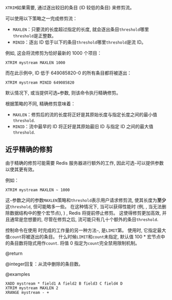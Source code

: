 `XTRIM`如果需要, 通过逐出较旧的条目 (ID 较低的条目) 来修剪流。

可以使用以下策略之一完成修剪流：

*   `MAXLEN`：只要流的长度超过指定的长度, 就会逐出条目`threshold`哪里`threshold`是正整数。
*   `MINID`：逐出 ID 低于以下的条目`threshold`哪里`threshold`是流 ID。

例如, 这会将流修剪为恰好最新的 1000 个项目：

    XTRIM mystream MAXLEN 1000

而在此示例中, ID 低于 649085820-0 的所有条目都将被逐出：

    XTRIM mystream MINID 649085820

默认情况下, 或当提供可选`=`参数, 则该命令执行精确修剪。

根据策略的不同, 精确修剪意味着：

*   `MAXLEN`：修剪后的流的长度将正好是其原始长度与指定长度之间的最小值`threshold`.
*   `MINID`：流中最早的 ID 将正好是其原始最旧 ID 与指定 ID 之间的最大值`threshold`.

## 近乎精确的修剪

由于精确的修剪可能需要 Redis 服务器进行额外的工作, 因此可选`~`可以提供参数以使其更有效。

例如：

    XTRIM mystream MAXLEN ~ 1000

这`~`参数之间的参数`MAXLEN`策略和`threshold`表示用户请求修剪流, 使其长度为**至少**这`threshold`, 但可能略多一些。
在这种情况下, 当可以获得性能时 (例, , 当无法删除数据结构中的整个宏节点), ) , Redis 将提前停止修剪。
这使得修剪更加高效, 并且通常是您想要的, 尽管在修剪之后, 流可能只有几十个额外的条目`threshold`.

控制命令在使用 时完成的工作量的另一种方法`~`, 是`LIMIT`第。
使用时, 它指定最大值`count`将被逐出的条目。
什么时候`LIMIT`和`count`未指定, 默认值 100 \* 宏节点中的条目数将隐式用作`count`.
将值 0 指定为`count`完全禁用限制机制。

@return

@integer回复：从流中删除的条目数。

@examples

```cli
XADD mystream * field1 A field2 B field3 C field4 D
XTRIM mystream MAXLEN 2
XRANGE mystream - +
```
